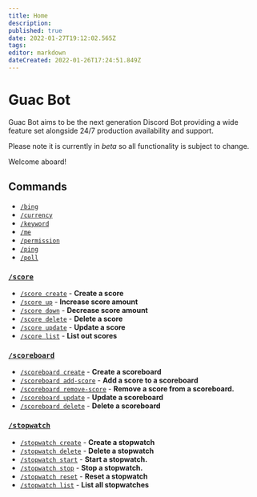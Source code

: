 ```yaml
---
title: Home
description: 
published: true
date: 2022-01-27T19:12:02.565Z
tags: 
editor: markdown
dateCreated: 2022-01-26T17:24:51.849Z
---
```


# Guac Bot

Guac Bot aims to be the next generation Discord Bot providing a wide feature set alongside 24/7 production availability and support.

Please note it is currently in _beta_ so all functionality is subject to change. 

Welcome aboard!

## Commands

- [`/bing`](/commands/bing)
- [`/currency`](/commands/currency)
- [`/keyword`](/commands/keyword)
- [`/me`](/commands/me)
- [`/permission`](/commands/permission)
- [`/ping`](/commands/ping)
- [`/poll`](/commands/poll)
### [`/score`](/commands/score)
- [`/score create`](/commands/score#create-create-a-score) - **Create a score**
- [`/score up`](/commands/score#up-increase-score-amount) - **Increase score amount**
- [`/score down`](/commands/score#down-decrease-score-amount) - **Decrease score amount**
- [`/score delete`](/commands/score#delete-delete-a-score) - **Delete a score**
- [`/score update`](/commands/score#update-update-a-score) - **Update a score** 
- [`/score list`](/commands/score#list-list-out-scores) - **List out scores**
### [`/scoreboard`](/commands/scoreboard)
- [`/scoreboard create`](/commands/scoreboard#create-create-a-scoreboard) - **Create a scoreboard**
- [`/scoreboard add-score`](/commands/scoreboard#add-score-add-score-to-scoreboard) - **Add a score to a scoreboard**
- [`/scoreboard remove-score`](/commands/scoreboard#remove-score-remove-score-from-scoreboard) - **Remove a score from a scoreboard.**
- [`/scoreboard update`](/commands/scoreboard#update-update-a-scoreboard) - **Update a scoreboard**
- [`/scoreboard delete`](/commands/scoreboard#delete-delete-a-scoreboard) - **Delete a scoreboard**
### [`/stopwatch`](/commands/stopwatch)
- [`/stopwatch create`](/commands/stopwatch#create-create-a-stopwatch) - **Create a stopwatch**
- [`/stopwatch delete`](/commands/stopwatch#delete-delete-a-stopwatch) - **Delete a stopwatch**
- [`/stopwatch start`](/commands/stopwatch#start-start-a-stopwatch) - **Start a stopwatch.**
- [`/stopwatch stop`](/commands/stopwatch#stop-stop-a-stopwatch) - **Stop a stopwatch.**
- [`/stopwatch reset`](/commands/stopwatch#reset-reset-a-stopwatch) - **Reset a stopwatch**
- [`/stopwatch list`](/commands/stopwatch#list-list-all-stopwatches) - **List all stopwatches**


